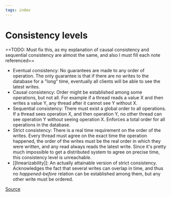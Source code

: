 ```yaml
---
tags: index
---
```


# Consistency levels
==TODO: Must fix this, as my explanation of causal consistency and sequential consistency are almost the same, and also I must fill each note referenced==

* Eventual consistency: No guarantees are made to any order of operation. The only guarantee is that if there are no writes to the database for a "long" time, eventually all clients will be able to see the latest writes.
* Causal consistency: Order might be established among some operations, but not all. For example if a thread reads a value X and then writes a value Y, any thread after it cannot see Y without X.
* Sequential consistency: There must exist a global order to all operations. If a thread sees operation X, and then operation Y, no other thread can see operation Y without seeing operation X. Enforces a total order for all operations in the database.
* Strict consistency: There is a real time requirement on the order of the writes. Every thread must agree on the exact time the operation happened, the order of the writes must be the real order in which they were written, and any read always reads the latest write. Since it's pretty much impossible to get a distributed system to agree on precise time, this consistency level is unreachable.
* [[linearizability]]: An actually attainable version of strict consistency. Acknowledges the fact that several writes can overlap in time, and thus no *happened-before* relation can be established among them, but any other write must be ordered. 

[Source](https://dbmsmusings.blogspot.com/2019/07/overview-of-consistency-levels-in.html?m=1)

